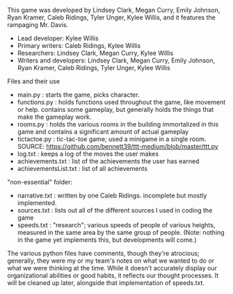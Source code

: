 This game was developed by Lindsey Clark, Megan Curry, Emily Johnson, Ryan Kramer, Caleb Ridings, Tyler Unger, Kylee Willis, and it features the rampaging Mr. Davis.
- Lead developer: Kylee Willis
- Primary writers: Caleb Ridings, Kylee Willis
- Researchers: Lindsey Clark, Megan Curry, Kylee Willis
- Writers and developers: Lindsey Clark, Megan Curry, Emily Johnson, Ryan Kramer, Caleb Ridings, Tyler Unger, Kylee Willis



Files and their use
  - main.py : starts the game, picks character.
  - functions.py : holds functions used throughout the game, like movement or help. contains some gameplay, but generally holds the things that make the gameplay work.
  - rooms.py : holds the various rooms in the building immortalized in this game and contains a significant amount of actual gameplay
  - tictactoe.py : tic-tac-toe game; used a minigame in a single room. SOURCE: https://github.com/bennett39/ttt-medium/blob/master/ttt.py
  - log.txt : keeps a log of the moves the user makes
  - achievements.txt : list of the achievements the user has earned
  - achievementsList.txt : list of all achievements
  
  "non-essential" folder:
  - narrative.txt : written by one Caleb Ridings. incomplete but mostly implemented.
  - sources.txt : lists out all of the different sources I used in coding the game
  - speeds.txt : "research"; various speeds of people of various heights, measured in the same area by the same group of people. (Note: nothing in the game yet implements this, but developments will come.)



The various python files have comments, though they're atrocious; generally, they were my or my team's notes on what we wanted to do or what we were thinking at the time. While it doesn't accurately display our organizational abilities or good habits, it reflects our thought processes. It will be cleaned up later, alongside that implementation of speeds.txt.
